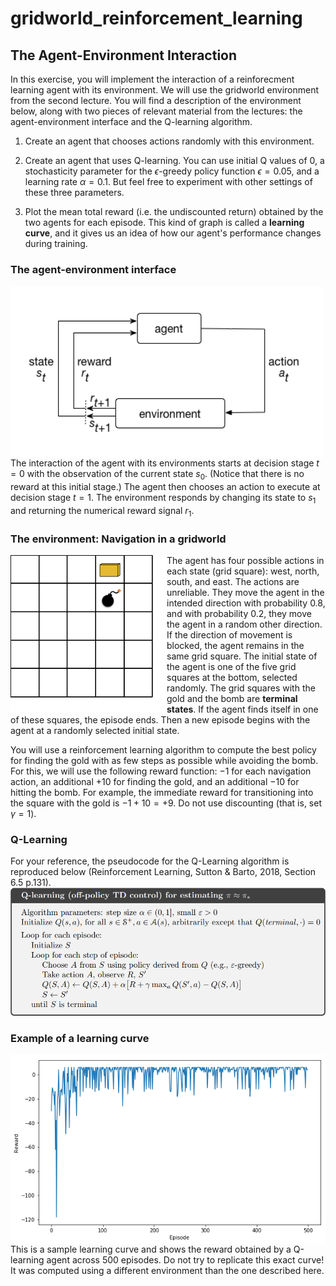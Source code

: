 # gridworld_reinforcement_learning

## The Agent-Environment Interaction

In this exercise, you will implement the interaction of a reinforecment learning agent with its environment. We will use the gridworld environment from the second lecture. You will find a description of the environment below, along with two pieces of relevant material from the lectures: the agent-environment interface and the Q-learning algorithm.

1. Create an agent that chooses actions randomly with this environment.

2. Create an agent that uses Q-learning. You can use initial Q values of 0, a stochasticity parameter for the $\epsilon$-greedy policy function $\epsilon=0.05$, and a learning rate $\alpha = 0.1$. But feel free to experiment with other settings of these three parameters.

3. Plot the mean total reward (i.e. the undiscounted return) obtained by the two agents for each episode. This kind of graph is called a **learning curve**, and it gives us an idea of how our agent's performance changes during training.

### The agent-environment interface

<img src="img/agent-environment.png" style="width: 500px;" align="left"/>

<br><br><br>

The interaction of the agent with its environments starts at decision stage $t=0$ with the observation of the current state $s_0$. (Notice that there is no reward at this initial stage.) The agent then chooses an action to execute at decision stage $t=1$. The environment responds by changing its state to $s_1$ and returning the numerical reward signal $r_1$.

### The environment: Navigation in a gridworld

<img src="img/gold.png" style="width: 250px;" align="left"/>

The agent has four possible actions in each state (grid square): west, north, south, and east. The actions are unreliable. They move the agent in the intended direction with probability 0.8, and with probability 0.2, they move the agent in a random other direction. If the direction of movement is blocked, the agent remains in the same grid square. The initial state of the agent is one of the five grid squares at the bottom, selected randomly. The grid squares with the gold and the bomb are **terminal states**. If the agent finds itself in one of these squares, the episode ends. Then a new episode begins with the agent at a randomly selected initial state.

You will use a reinforcement learning algorithm to compute the best policy for finding the gold with as few steps as possible while avoiding the bomb. For this, we will use the following reward function: $-1$ for each navigation action, an additional $+10$ for finding the gold, and an additional $-10$ for hitting the bomb. For example, the immediate reward for transitioning into the square with the gold is $-1 + 10 = +9$. Do not use discounting (that is, set $\gamma=1$).

### Q-Learning

For your reference, the pseudocode for the Q-Learning algorithm is reproduced below (Reinforcement Learning, Sutton & Barto, 2018, Section 6.5 p.131).
<img src="img/q.png" style="width: 720px;"/>

### Example of a learning curve

<img src="img/lc_example.png" style="width: 550px;" align="left"/>

<br><br><br><br>

This is a sample learning curve and shows the reward obtained by a Q-learning agent across 500 episodes. Do not try to replicate this exact curve! It was computed using a different environment than the one described here.
